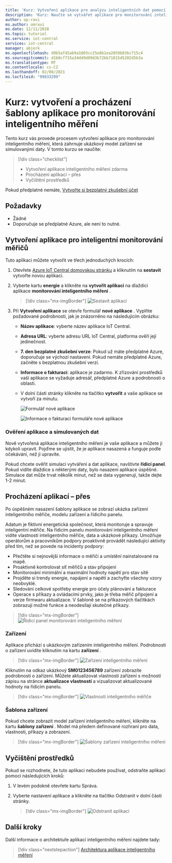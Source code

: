 ```yaml
---
title: 'Kurz: Vytvoření aplikace pro analýzu inteligentních dat pomocí IoT Central'
description: 'Kurz: Naučte se vytvářet aplikace pro monitorování inteligentních měřičů pomocí šablon aplikací Azure IoT Central.'
author: op-ravi
ms.author: omravi
ms.date: 12/11/2020
ms.topic: tutorial
ms.service: iot-central
services: iot-central
manager: abjork
ms.openlocfilehash: d9b5af45ab9a1003cc25e8b1ea2059b83bc715c4
ms.sourcegitcommit: d1b0cf715a34dd9d89d3b72bb71815d5202d5b3a
ms.translationtype: MT
ms.contentlocale: cs-CZ
ms.lasthandoff: 02/08/2021
ms.locfileid: "99833299"
---
```

# <a name="tutorial-create-and-walk-through-the-smart-meter-monitoring-app-template"></a>Kurz: vytvoření a procházení šablony aplikace pro monitorování inteligentního měření 

Tento kurz vás provede procesem vytvoření aplikace pro monitorování inteligentního měření, která zahrnuje ukázkový model zařízení se simulovanými daty. V tomto kurzu se naučíte:

> [!div class="checklist"]
> * Vytvoření aplikace inteligentního měření zdarma
> * Procházení aplikací – přes
> * Vyčištění prostředků


Pokud předplatné nemáte, [Vytvořte si bezplatný zkušební účet](https://azure.microsoft.com/free)

## <a name="prerequisites"></a>Požadavky
- Žádné
- Doporučuje se předplatné Azure, ale není to nutné.

## <a name="create-a-smart-meter-monitoring-app"></a>Vytvoření aplikace pro inteligentní monitorování měřičů 

Tuto aplikaci můžete vytvořit ve třech jednoduchých krocích:

1. Otevřete [Azure IoT Central domovskou stránku](https://apps.azureiotcentral.com) a kliknutím na **sestavit** vytvořte novou aplikaci. 
1. Vyberte kartu **energie** a klikněte na **vytvořit aplikaci** na dlaždici aplikace **monitorování inteligentního měření** .

    > [!div class="mx-imgBorder"]
    > ![Sestavit aplikaci](media/tutorial-iot-central-smart-meter/smart-meter-build.png)
    

1. Při **Vytvoření aplikace** se otevře formulář **nové aplikace** . Vyplňte požadované podrobnosti, jak je znázorněno na následujícím obrázku:
    * **Název aplikace**: vyberte název aplikace IoT Central. 
    * **Adresa URL**: vyberte adresu URL IoT Central, platforma ověří její jedinečnost.
    * **7. den bezplatné zkušební verze**: Pokud už máte předplatné Azure, doporučuje se výchozí nastavení. Pokud nemáte předplatné Azure, začněte s bezplatnou zkušební verzí.
    * **Informace o fakturaci**: aplikace je zadarmo. K zřizování prostředků vaší aplikace se vyžaduje adresář, předplatné Azure a podrobnosti o oblasti.
    * V dolní části stránky klikněte na tlačítko **vytvořit** a vaše aplikace se vytvoří za minutu.

        ![Formulář nové aplikace](media/tutorial-iot-central-smart-meter/smart-meter-create-new-app.png)

        ![Informace o fakturaci formuláře nové aplikace](media/tutorial-iot-central-smart-meter/smart-meter-create-new-app-billinginfo.png)

### <a name="verify-the-application-and-simulated-data"></a>Ověření aplikace a simulovaných dat

Nově vytvořená aplikace inteligentního měření je vaše aplikace a můžete ji kdykoli upravit. Pojďme se ujistit, že je aplikace nasazená a funguje podle očekávání, než ji upravíte.

Pokud chcete ověřit simulaci vytváření a dat aplikace, navštivte **řídicí panel**. Pokud vidíte dlaždice s některými daty, bylo nasazení aplikace úspěšné. Simulace dat může trvat několik minut, než se data vygenerují, takže dejte 1-2 minut. 

## <a name="application-walk-through"></a>Procházení aplikací – přes
Po úspěšném nasazení šablony aplikace se zobrazí ukázka zařízení inteligentního měřiče, modelu zařízení a řídicího panelu. 

Adatum je fiktivní energetická společnost, která monitoruje a spravuje inteligentní měřiče. Na řídicím panelu monitorování inteligentního měření vidíte vlastnosti inteligentního měřiče, data a ukázkové příkazy. Umožňuje operátorům a pracovníkům podpory proaktivně provádět následující aktivity před tím, než se povede na incidenty podpory: 
* Přečtěte si nejnovější informace o měřiči a umístění nainstalované na mapě.
* Proaktivně kontrolovat síť měřičů a stav připojení 
* Monitorování minimální a maximální hodnoty napětí pro stav sítě 
* Projděte si trendy energie, napájení a napětí a zachyťte všechny vzory neobvyklé. 
* Sledování celkové spotřeby energie pro účely plánování a fakturace
* Operace s příkazy a ovládacími prvky, jako je třeba měřič připojení a verze firmwaru aktualizace. V šabloně se na příkazových tlačítkách zobrazují možné funkce a neodesílají skutečné příkazy. 

> [!div class="mx-imgBorder"]
> ![Řídicí panel monitorování inteligentního měření](media/tutorial-iot-central-smart-meter/smart-meter-dashboard.png)

### <a name="devices"></a>Zařízení
Aplikace přichází s ukázkovým zařízením inteligentního měření. Podrobnosti o zařízení uvidíte kliknutím na kartu **zařízení** .

> [!div class="mx-imgBorder"]
> ![Zařízení inteligentního měření](media/tutorial-iot-central-smart-meter/smart-meter-devices.png)

Kliknutím na odkaz ukázkový **SM0123456789** zařízení zobrazíte podrobnosti o zařízení. Můžete aktualizovat vlastnosti zařízení s možností zápisu na stránce **aktualizace vlastností** a vizualizovat aktualizované hodnoty na řídicím panelu.

> [!div class="mx-imgBorder"]
> ![Vlastnosti inteligentního měřiče](media/tutorial-iot-central-smart-meter/smart-meter-device-properties.png)

### <a name="device-template"></a>Šablona zařízení
Pokud chcete zobrazit model zařízení inteligentního měření, klikněte na kartu **šablony zařízení** . Model má předem definované rozhraní pro data, vlastnosti, příkazy a zobrazení.

> [!div class="mx-imgBorder"]
> ![Šablony zařízení inteligentního měření](media/tutorial-iot-central-smart-meter/smart-meter-device-template.png)


## <a name="clean-up-resources"></a>Vyčištění prostředků
Pokud se rozhodnete, že tuto aplikaci nebudete používat, odstraňte aplikaci pomocí následujících kroků:

1. V levém podokně otevřete kartu Správa.
1. Vyberte nastavení aplikace a klikněte na tlačítko Odstranit v dolní části stránky. 

    > [!div class="mx-imgBorder"]
    > ![Odstranit aplikaci](media/tutorial-iot-central-smart-meter/smart-meter-delete-app.png)

## <a name="next-steps"></a>Další kroky

Další informace o architektuře aplikací inteligentního měření najdete tady:

> [!div class="nextstepaction"]
> [Architektura aplikace inteligentního měření](./concept-iot-central-smart-meter-app.md)
